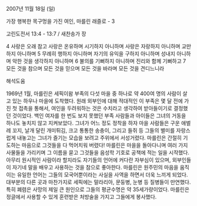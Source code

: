2007년 11월 18일 (일)

가장 행복한 목구멍을 가진 여인, 마를린 래즐로 - 3



고린도전서 13:4 - 13:7 / 새찬송가  장


4 사랑은 오래 참고 사랑은 온유하며 시기하지 아니하며 사랑은 자랑하지 아니하며 교만하지 아니하며 5 무례히 행하지 아니하며 자기의 유익을 구하지 아니하며 성내지 아니하며 악한 것을 생각하지 아니하며 6 불의를 기뻐하지 아니하며 진리와 함께 기뻐하고 7 모든 것을 참으며 모든 것을 믿으며 모든 것을 바라며 모든 것을 견디느니라

해석도움





1969년 1월, 마를린은 세픽이왐 부족의 다섯 마을 중 하나로 약 400여 명의 사람이 살고 있는 하우나 마을에 도착했다.
원래 외부인에 대해 적대적인 이 부족은 몇 달 전에 가진 첫 접촉을 통해서, 여인을 두려워하는 것은 수치라고 생각하여 받아들이기로 결정했던 것이었다. 
백인 여자를 한 번도 보지 못했던 부족 사람들과 아이들은 그녀의 거동을 하나도 놓치지 않고 지켜보았다. 그녀가 어느 정도 정착을 하자 마을 사람들은 구운 애벌레 꼬지, 날개 달린 개미튀김, 크고 통통한 송충이, 그리고 들쥐 등 그들의 별미를 자랑스럽게 내놓고는 그녀가 즐기는 모습을 보려고 주위에서 서성거렸다.
마를린은 간절히 기도하는 마음으로 그것들을 다 먹어치워 버렸다!
마를린은 마을을 돌아다니며 여러 가지 사물들을 가리키며 그 이름을 묻고 그것들을 음성학 기호로 공책에 적는 일을 시작했다.
아무리 원시적인 사람이라 할지라도 자기들의 언어에 커다란 자부심이 있으며, 외부인들이 자기네 말을 배우고 사용하는 것을 참으로 좋아한다. 마를린은 원주민의 마음을 움직이는 유일한 언어는 그들의 모국어뿐이라는 사실을 사역을 하면서 더욱 느끼게 되었다.
대부분의 다른 곳과 마찬가지로 세픽에는 말라리아, 문둥병, 눈병 등 질병들이 만연했다. 특히 폐렴은 사망의 제일 큰 원인으로 그들의 평균수명은 약 35세가량이었다. 마를린은 정글에서 사용할 수 있게 훈련받은 처방술을 가지고 그들에게 봉사했다.